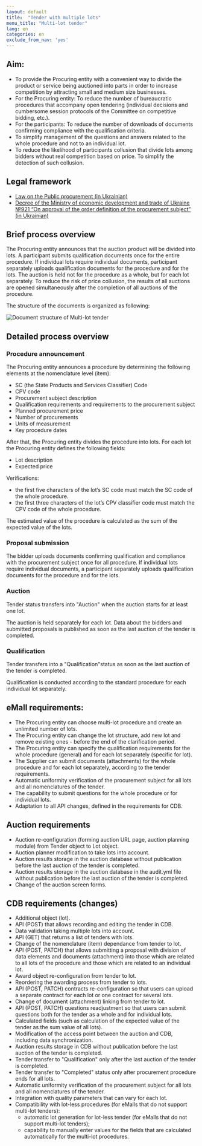 ```yaml
---
layout: default
title:  "Tender with multiple lots"
menu_title: "Multi-lot tender"
lang: en
categories: en
exclude_from_nav: 'yes'
---
```


## Aim:

* To provide the Procuring entity with a convenient way to divide the product or service being auctioned into parts in order to increase competition by attracting small and medium size businesses.
* For the Procuring entity: To reduce the number of bureaucratic procedures that accompany open tendering (individual decisions and cumbersome session protocols of the Committee on competitive bidding, etc.).
* For the participants: To reduce the number of downloads of documents confirming compliance with the qualification criteria.
* To simplify management of the questions and answers related to the whole procedure and not to an individual lot.
* To reduce the likelihood of participants collusion that divide lots among bidders without real competition based on price. To simplify the detection of such collusion.


## Legal framework

* [Law on the Public procurement (in Ukrainian)](https://docs.google.com/document/d/1wxHLMOohlCXC14yamFqc_o4f3mJnWC4eXwDZ6F3GaPI/edit?usp=sharing)
* [Decree of the Ministry of economic development and trade of Ukraine №921 “On approval of the order definition of the procurement subject” (in Ukrainian)](http://zakon2.rada.gov.ua/laws/show/z0623-10)

## Brief process overview

The Procuring entity announces that the auction product will be divided into lots. A participant submits qualification documents once for the entire procedure. If individual lots require individual documents, participant separately uploads qualification documents for the procedure and for the lots. The auction is held not for the procedure as a whole, but for each lot separately. To reduce the risk of price collusion, the results of all auctions are opened simultaneously after the completion of all auctions of the procedure.

The structure of the documents is organized as following:

![Document structure of Multi-lot tender](https://openprocurement.io/en/images/en_multilots.png)

## Detailed process overview

### Procedure announcement

The Procuring entity announces a procedure by determining the following elements at the nomenclature level (item):

* SC (the State Products and Services Classifier) Code
* CPV code
* Procurement subject description
* Qualification requirements and requirements to the procurement subject 
* Planned procurement price
* Number of procurements
* Units of measurement
* Key procedure dates 

After that, the Procuring entity divides the procedure into lots. For each lot the Procuring entity defines the following fields:

* Lot description 
* Expected price

Verifications:

* the first five characters of the lot’s SC code must match the SC code of the whole procedure.
* the first three characters of the lot’s CPV classifier code must match the CPV code of the whole procedure.

The estimated value of the procedure is calculated as the sum of the expected value of the lots.

### Proposal submission

The bidder uploads documents confirming qualification and compliance with the procurement subject once for all procedure. If individual lots require individual documents, a participant separately uploads qualification documents for the procedure and for the lots.

### Auction

Tender status transfers into "Auction" when the auction starts for at least one lot.

The auction is held separately for each lot. Data about the bidders and submitted proposals is published 
as soon as the last auction of the tender is completed.

### Qualification

Tender transfers into a "Qualification"status as soon as the last auction of the tender is completed.

Qualification is conducted according to the standard procedure for each individual lot separately.

## eMall requirements:

* The Procuring entity can choose multi-lot procedure and create an unlimited number of lots.
* The Procuring entity can change the lot structure, add new lot and remove existing ones - before the end of the clarification period.
* The Procuring entity can specify the qualification requirements for the whole procedure (general) and for each lot separately (specific for lot).
* The Supplier can submit documents (attachments) for the whole procedure and for each lot separately, according to the tender requirements.
* Automatic uniformity verification of the procurement subject for all lots and all nomenclatures of the tender.
* The capability to submit questions for the whole procedure or for individual lots.
* Adaptation to all API changes, defined in the requirements for CDB.

## Auction requirements

* Auction re-configuration (forming auction URL page, auction planning module) from Tender object to Lot object. 
* Auction planner modification to take lots into account. 
* Auction results storage in the auction database without publication before the last auction of the tender is completed.
* Auction results storage in the auction database in the audit.yml file without publication before the last auction of the tender is completed. 
* Change of the auction screen forms.

## CDB requirements (changes)

* Additional object (lot).
* API (POST) that allows recording and editing the tender in CDB.
* Data validation taking multiple lots into account.
* API (GET) that returns a list of tenders with lots.
* Change of the nomenclature (item) dependance from tender to lot.
* API (POST, PATCH) that allows submitting a proposal with division of data elements and documents (attachment) into those which are related to all lots of the procedure and those which are related to an individual lot.
* Award object re-configuration from tender to lot.
* Reordering the awarding process from tender to lots.
* API (POST, PATCH) contracts re-configuration so that users can upload a separate contract for each lot or one contract for several lots.
* Change of document (attachment) linking from tender to lot.
* API (POST, PATCH) questions readjustment so that users can submit questions both for the tender as a whole and for individual lots.
* Calculated fields (such as calculation of the expected value of the tender as the sum value of all lots).
* Modification of the access point between the auction and CDB, including data synchronization.
* Auction results storage in CDB without publication before the last auction of the tender is completed. 
* Tender transfer to "Qualification" only after the last auction of the tender is completed. 
* Tender transfer to "Completed" status only after procurement procedure ends for all lots.
* Automatic uniformity verification of the procurement subject for all lots and all nomenclatures of the tender.
* Integration with quality parameters that can vary for each lot.
* Compatibility with lot-less procedures (for eMalls that do not support multi-lot tenders):
  * automatic lot generation for lot-less tender (for eMalls that do not support multi-lot tenders);
  * capability to manually enter values for the fields ​​that are calculated automatically for the multi-lot procedures.
